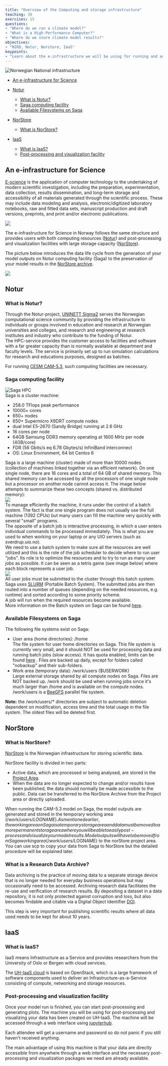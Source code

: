 ```yaml
---
title: "Overview of the Computing and storage infrastructure"
teaching: 30
exercises: 15
questions:
- "Where do we run a climate model?"
- "What is a High-Performance Computer?"
- "Where do we store climate model results?"
objectives:
- "NIRD, Notur, Norstore, IaaS"
keypoints:
- "Learn about the e-infrastructure we will be using for running and analyzing the model"
---
```


<img src="../fig/notur_norstore.jpg" alt="Norwegian National infrastructure">  

*   [An e-infrastructure for Science](#an-e-infrastructure-for-science)
*   [Notur](#notur)
	*   [What is Notur?](#what-is-notur)
	*   [Saga computing facility](#saga-computing-facility)
	*   [Available Filesystems on Saga](#available-filesystems-on-saga)
*   [NorStore](#norstore)
	*   [What is NorStore?](#what-is-norstore)
	
*   [IaaS](#iaas)
	*   [What is IaaS?](#what-is-iaas)
	*   [Post-processing and visualization facility](#post-processing-and-visualization-facility)

## An e-infrastructure for Science

[E-science](https://en.wikipedia.org/wiki/E-Science) is the application of computer technology to the 
undertaking of modern scientific investigation, including the preparation, experimentation, data collection, 
results dissemination, and long-term storage and accessibility of all materials generated through the scientific
 process. These may include data modeling and analysis, electronic/digitized laboratory notebooks, raw and 
 fitted data sets, manuscript production and draft versions, preprints, and print and/or electronic publications.  

[![](../fig/e-science.png)](https://www.kth.se/en/forskning/forskningsplattformar/ict/forskning/e-vetenskap-1.323973)  

The e-infrastructure for Science in Norway follows the same structure and provides users with both computing 
resources ([Notur](#notur)) and post-processing and visualization facilities with large storage capacity 
([NorStore](#norstore)).  

The picture below introduces the data life cycle from the generation of your model outputs on Notur computing facility (Saga) to the preservation of your model results in the [NorStore archive](https://archive.norstore.no/).  

![](../fig/lifecycle.png)  

## Notur

### What is Notur?

Through the Notur-project, [UNINETT Sigma2](https://www.sigma2.no/) serves the Norwegian computational science community by providing the infrastructure to individuals or groups involved in education and research at Norwegian universities and colleges, and research and engineering at research institutes and industry who contribute to the funding of Notur.  
The HPC-service provides the customer access to facilities and software with a far greater capacity than is normally available at department and faculty levels. The service is primarily set up to run simulation calculations for research and educations purposes, designed as batches.  

For running [CESM CAM-5.3](http://www.cesm.ucar.edu/), such computing facilities are necessary.  

### Saga computing facility

![Saga HPC](../fig/130px-Saga_small.jpg)  
Saga is a cluster machine:

*   258.0 TFlops peak performance
*   10000+ cores
*   650+ nodes
*   650+ Supermicro X9DRT compute nodes
*   dual Intel E5-2670 (Sandy Bridge) running at 2.6 GHz
*   16 cores per node
*   64GB Samsung DDR3 memory operating at 1600 MHz per node (4GB/core)
*   FDR (56 Gbits/s eq 6.78 Gbytes/s) InfiniBand interconnect
*   OS: Linux Environment, 64 bit Centos 6

Saga is a large machine (cluster) made of more than 10000 nodes (collection of machines linked together via an efficient network). On one single node, there are 16 cores and a total of 64 GB of shared memory. This shared memory can be accessed by all the processors of one single node but a processor on another node cannot access it. The image below attempts to summarize these two concepts (shared vs. distributed memory):  
![](../fig/shared_distributedRAM.png)  
To manage efficiently the machine, it runs under the control of a batch system. The fact is that one single program does not usually use the full machine (1392 CPUs) but many users can fill the machine very quickly with several "small" programs.  
The opposite of a batch job is interactive processing, in which a user enters individual commands to be processed immediately. This is what you are used to when working on your laptop or any UIO servers (such as sverdrup.uio.no).  
We need to use a batch system to make sure all the resources are well utilized and this is the role of the job scheduler to decide where to run user "jobs". Its role is to optimize the resources and to try to run as many user jobs as possible. It can be seen as a tetris game (see image below) where each block represents a user job.  
![](../fig/tetris.png)  
All user jobs must be submitted to the cluster through this batch system. Saga uses [SLURM](https://en.wikipedia.org/wiki/Slurm_Workload_Manager) (Portable Batch System). The submitted jobs are then routed into a number of queues (depending on the needed resources, e.g. runtime) and sorted according to some priority scheme.  
A job will run when the required resources become available.  
More information on the Batch system on Saga can be found [here]().  

### Available Filesystems on Saga

The following file systems exist on Saga:

*   User area (home directories): /home  
    The file system for user home directories on Saga. This file system is currently very small, and it should NOT be used for processing data and running batch jobs (slow access). It has quota enabled, limits can be found [here](https://documentation.sigma2.no/storage/clusters.html) . Files are backed up daily, except for folders called "nobackup" and their sub-folders.
*   Work area (temporary data): /work/users ($USERWORK)  
    Large external storage shared by all compute nodes on Saga. Files are NOT backed up. /work should be used when running jobs since it's much larger than /home and is available on the compute nodes. /work/users is a [BeeGFS](https://en.wikipedia.org/wiki/BeeGFS) parallel file system.

**Note:** the /work/users/* directories are subject to automatic deletion dependent on modification, access time and the total usage in the file system. The oldest files will be deleted first.  

## NorStore

### What is NorStore?

[NorStore](https://www.sigma2.no/node/8) is the Norwegian infrastructure for storing scientific data.  

NorStore facility is divided in two parts:

*   Active data, which are processed or being analysed, are stored in the [Project Area](https://www.sigma2.no/content/project-data-storage).
*   When the data are no longer expected to change and/or results have been published, the data should normally be made accessible to the public. Data can be transferred to the NorStore Archive from the Project area or directly uploaded.

When running the CAM-5.3 model on Saga, the model outputs are generated and stored in the temporary working area (/work/users/$LOGNAME). As mentioned earlier, the working area on Saga is a temporary storage area and data must be moved to a more permanent storage area where you will be able to easily post-process and visualize your model results.  
Model outputs will have to be moved from Saga working area (/work/users/$LOGNAME) to the norStore project area. You can use scp to copy your data from Saga to NorStore but the detailed procedure will be explained later.  

### What is a Research Data Archive?

Data archiving is the practice of moving data to a separate storage device that is no longer needed for everyday business operations but
may occasionally need to be accessed. 
Archiving research data facilitates the re-use and verification of research results. 
By depositing a dataset in a data repository, it is not only protected against corruption and loss, 
but also becomes findable and citable via a Digital Object Identifier [DOI](https://www.doi.org/).

This step is very important for publishing scientific results where all data used needs to be kept for about 10 years.

## IaaS

### What is IaaS?

IaaS means Infrastructure as a Service and provides researchers from the University of Oslo or Bergen 
with cloud services.

The [UH-IaaS cloud](http://docs.uh-iaas.no/en/latest/index.html) is based on OpenStack, which is a large framework of software components used to deliver an 
Infrastructure-as-a-Service consisting of compute, networking and storage resources.

### Post-processing and visualization facility

Once your model run is finished, you can start post-processing and generating plots. 
The machine you will be using for post-processing and visualizing your data has been created on UH-IaaS. The machine
will be accessed through a web interface using [jupyterhub](https://jupyter.org/hub).
 
Each attendee will get a username and password so do not panic if you still haven't received anything.
 
The main advantage of using this machine is that your data are directly accessible from anywhere through a web 
interface and the necessary post-processing and visualization packages we need are already available. 


